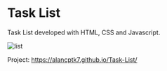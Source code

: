 # Task List

Task List developed with HTML, CSS and Javascript.

![list](https://user-images.githubusercontent.com/110068135/196528371-621abf55-110f-4875-83a9-25d2306c289f.png)

Project: https://alancptk7.github.io/Task-List/
